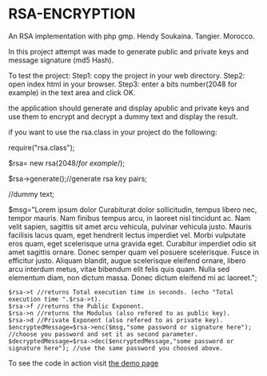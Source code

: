 # RSA-ENCRYPTION
An RSA implementation with php gmp.
Hendy Soukaina.
Tangier.
Morocco.


In this project attempt was made to generate public and private keys and message signature (md5 Hash).

To test the project:
Step1: copy the project in your web directory.
Step2: open index html in your browser.
Step3: enter a bits number(2048 for example) in the text area and click OK.

the application should generate and display apublic and private keys and use them to encrypt and decrypt a dummy text
and display the result.

if you want to use the rsa.class  in your project do the following:

require("rsa.class");

$rsa= new rsa(2048/*for example*/);

$rsa->generate();//generate rsa key pairs;

//dummy text;

$msg="Lorem ipsum dolor Curabiturat dolor sollicitudin, tempus libero nec, tempor mauris. Nam finibus tempus arcu, in laoreet nisl tincidunt ac. Nam velit sapien, sagittis sit amet arcu vehicula, pulvinar vehicula justo. Mauris facilisis lacus quam, eget hendrerit lectus imperdiet vel. Morbi vulputate eros quam, eget scelerisque urna gravida eget. Curabitur imperdiet odio sit amet sagittis ornare. Donec semper quam vel posuere scelerisque. Fusce in efficitur justo. Aliquam blandit, augue scelerisque eleifend ornare, libero arcu interdum metus, vitae bibendum elit felis quis quam. Nulla sed elementum diam, non dictum massa. Donec dictum eleifend mi ac laoreet.";
    
    $rsa->t //returns Total execution time in seconds. (echo "Total execution time ".$rsa->t).
    $rsa->f //returns the Public Exponent.
    $rsa->n //returns the Modulus (also refered to as public key).
    $rsa->d //Private Exponent (also refered to as private key).
    $encryptedMessage=$rsa->enc($msg,"some password or signature here"); //choose you password and set it as second parameter.
    $decryptedMessage=$rsa->dec($encryptedMessage,"some password or signature here"); //use the same password you choosed above.    
 
  To see the code in action visit [the demo page](http://rsademo.orgfree.com/)
